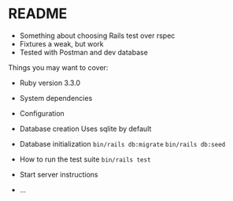 # README

* Something about choosing Rails test over rspec
* Fixtures a weak, but work
* Tested with Postman and dev database

Things you may want to cover:

* Ruby version
3.3.0

* System dependencies

* Configuration

* Database creation
Uses sqlite by default

* Database initialization
`bin/rails db:migrate`
`bin/rails db:seed`

* How to run the test suite
`bin/rails test`

* Start server instructions

* ...
